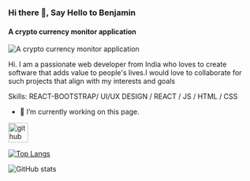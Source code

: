 ### Hi there 👋, Say Hello to Benjamin
#### A crypto currency monitor application
![A crypto currency monitor application](https://www.investopedia.com/thmb/d_IdPB4_klwdwy6r-nZt9U4mtP4=/600x320/filters:no_upscale():max_bytes(150000):strip_icc()/cryptocurrency-f6026a2012a14aaa9ef8a1c277fde0f7.jpg)

Hi. I am a passionate web developer from India who loves to create software that adds value to people's lives.I would love to collaborate for such projects that align with my interests and goals

Skills: REACT-BOOTSTRAP/ UI/UX DESIGN / REACT / JS / HTML / CSS

- 🔭 I’m currently working on this page. 


[<img src='https://cdn.jsdelivr.net/npm/simple-icons@3.0.1/icons/github.svg' alt='github' height='40'>](https://github.com/CodeJockey444)  

[![Top Langs](https://github-readme-stats.vercel.app/api/top-langs/?username=CodeJockey444)](https://github.com/anuraghazra/github-readme-stats)

![GitHub stats](https://github-readme-stats.vercel.app/api?username=CodeJockey444&show_icons=true)  


  


